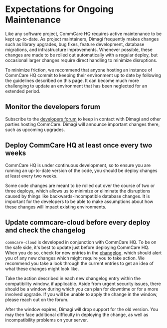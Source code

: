 # Expectations for Ongoing Maintenance

Like any software project, CommCare HQ requires active maintenance to be kept
up-to-date. As project maintainers, Dimagi frequently makes changes such as
library upgrades, bug fixes, feature development, database migrations, and
infrastructure improvements. Whenever possible, these changes are made to be
rolled out automatically with a regular deploy, but occasional larger changes
require direct handling to minimize disruptions.

To minimize friction, we recommend that anyone hosting an instance of CommCare HQ
commit to keeping their environment up to date by following the guidelines
described on this page. It can become much more challenging to update an
environment that has been neglected for an extended period.


## Monitor the developers forum

Subscribe to the [developers forum](https://forum.dimagi.com/c/developers/5) to
keep in contact with Dimagi and other parties hosting CommCare. Dimagi will
announce important changes there, such as upcoming upgrades.


## Deploy CommCare HQ at least once every two weeks

CommCare HQ is under continuous development, so to ensure you are running an
up-to-date version of the code, you should be deploy changes at least every two
weeks.

Some code changes are meant to be rolled out over the course of two or three
deploys, which allows us to minimize or eliminate the disruptions caused by
things like backwards-incompatible database changes. It is important for the
developers to be able to make assumptions about how these changes will impact
existing environments.


## Update commcare-cloud before every deploy and check the changelog

`commcare-cloud` is developed in conjunction with CommCare HQ. To be on the safe
side, it's best to update just before deploying CommCare HQ. When you do so,
check for new entries in the [changelog](https://dimagi.github.io/commcare-cloud/changelog/),
which should alert you of any new changes which might require you to take
action. We recommend you take a look through the current entries to get an idea
of what these changes might look like.

Take the action described in each new changelog entry within the compatibility
window, if applicable. Aside from urgent security issues, there should be a
window during which you can plan for downtime or for a more involved upgrade. If
you will be unable to apply the change in the window, please reach out on the
forum.

After the window expires, Dimagi will drop support for the old version. You may
then face additional difficulty in deploying the change, as well as
incompatibility problems on your server.
